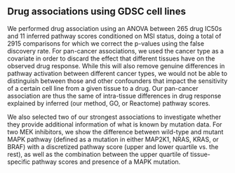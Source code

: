 Drug associations using GDSC cell lines
---------------------------------------

We performed drug association using an ANOVA between 265 drug IC50s and 11
inferred pathway scores conditioned on MSI status, doing a total of 2915
comparisons for which we correct the p-values using the false discovery rate.
For pan-cancer associations, we used the cancer type as a covariate in order to
discard the effect that different tissues have on the observed drug response.
While this will also remove genuine differences in pathway activation between
different cancer types, we would not be able to distinguish between those and
other confounders that impact the sensitivity of a certain cell line from a
given tissue to a drug. Our pan-cancer association are thus the same of
intra-tissue differences in drug response explained by inferred (our method,
GO, or Reactome) pathway scores.

We also selected two of our strongest associations to investigate whether they
provide additional information of what is known by mutation data. For two MEK
inhibitors, we show the difference between wild-type and mutant MAPK pathway
(defined as a mutation in either MAP2K1, NRAS, KRAS, or BRAF) with a
discretized pathway score (upper and lower quartile vs. the rest), as well as
the combination between the upper quartile of tissue-specific pathway scores
and presence of a MAPK mutation.
